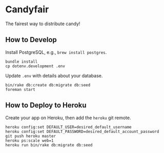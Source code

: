 # Candyfair

The fairest way to distribute candy!

## How to Develop

Install PostgreSQL, e.g., `brew install postgres`.

    bundle install
    cp dotenv.development .env

Update `.env` with details about your database.

    bin/rake db:create db:migrate db:seed
    foreman start

## How to Deploy to Heroku

Create your app on Heroku, then add the `heroku` git remote.

    heroku config:set DEFAULT_USER=desired_default_username
    heroku config:set DEFAULT_PASSWORD=desired_default_account_password
    git push heroku master
    heroku ps:scale web=1
    heroku run bin/rake db:migrate db:seed
